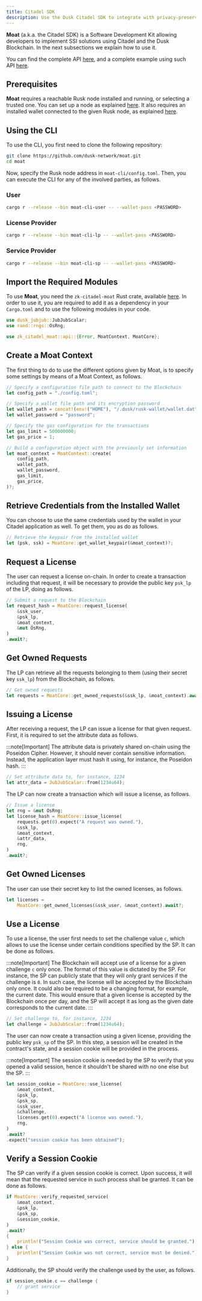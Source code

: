 ```yaml
---
title: Citadel SDK
description: Use the Dusk Citadel SDK to integrate with privacy-preserving and compliant Self-Sovereign Identity (SSI) solutions.
---
```


**Moat** (a.k.a. the Citadel SDK) is a Software Development Kit allowing developers to implement SSI solutions using Citadel and the Dusk Blockchain. In the next subsections we explain how to use it.

You can find the complete API [here](https://github.com/dusk-network/moat/blob/main/moat/src/api.rs), and a complete example using such API [here](https://github.com/dusk-network/moat/blob/main/moat-example/src/main.rs).


## Prerequisites

**Moat** requires a reachable Rusk node installed and running, or selecting a trusted one. You can set up a node as explained [here](/operator/installation/). It also requires an installed wallet connected to the given Rusk node, as explained [here](https://github.com/dusk-network/rusk/blob/master/rusk-wallet/src/bin/README.md).

## Using the CLI

To use the CLI, you first need to clone the following repository:

```sh
git clone https://github.com/dusk-network/moat.git
cd moat
```

Now, specify the Rusk node address in `moat-cli/config.toml`. Then, you can execute the CLI for any of the involved parties, as follows.

### User

```sh
cargo r --release --bin moat-cli-user -- --wallet-pass <PASSWORD>
```

### License Provider

```sh
cargo r --release --bin moat-cli-lp -- --wallet-pass <PASSWORD>
```

### Service Provider

```sh
cargo r --release --bin moat-cli-sp -- --wallet-pass <PASSWORD>
```

## Import the Required Modules

To use **Moat**, you need the `zk-citadel-moat` Rust crate, available [here](https://crates.io/crates/zk-citadel-moat). In order to use it, you are required to add it as a dependency in your `Cargo.toml` and to use the following modules in your code.

```rust
use dusk_jubjub::JubJubScalar;
use rand::rngs::OsRng;

use zk_citadel_moat::api::{Error, MoatContext, MoatCore};
```

## Create a Moat Context

The first thing to do to use the different options given by Moat, is to specify some settings by means of a Moat Context, as follows.

```rust
// Specify a configuration file path to connect to the Blockchain
let config_path = "./config.toml";

// Specify a wallet file path and its encryption password
let wallet_path = concat!(env!("HOME"), "/.dusk/rusk-wallet/wallet.dat");
let wallet_password = "password";

// Specify the gas configuration for the transactions
let gas_limit = 500000000;
let gas_price = 1;

// Build a configuration object with the previously set information
let moat_context = MoatContext::create(
    config_path,
    wallet_path,
    wallet_password,
    gas_limit,
    gas_price,
)?;
```

## Retrieve Credentials from the Installed Wallet

You can choose to use the same credentials used by the wallet in your Citadel application as well. To get them, you as do as follows.

```rust
// Retrieve the keypair from the installed wallet
let (psk, ssk) = MoatCore::get_wallet_keypair(&moat_context)?;
```

## Request a License

The user can request a license on-chain. In order to create a transaction including that request, it will be necessary to provide the public key `psk_lp` of the LP, doing as follows.

```rust
// Submit a request to the Blockchain
let request_hash = MoatCore::request_license(
    &ssk_user,
    &psk_lp,
    &moat_context,
    &mut OsRng,
)
.await?;
```

## Get Owned Requests

The LP can retrieve all the requests belonging to them (using their secret key `ssk_lp`) from the Blockchain, as follows.

```rust
// Get owned requests
let requests = MoatCore::get_owned_requests(&ssk_lp, &moat_context).await?;
```

## Issuing a License

After receiving a request, the LP can issue a license for that given request. First, it is required to set the attribute data as follows.

:::note[Important]
The attribute data is privately shared on-chain using the Poseidon Cipher. However, it should never contain sensitive information. Instead, the application layer must hash it using, for instance, the Poseidon hash.
:::

```rust
// Set attribute data to, for instance, 1234
let attr_data = JubJubScalar::from(1234u64);
```

The LP can now create a transaction which will issue a license, as follows.

```rust
// Issue a license
let rng = &mut OsRng;
let license_hash = MoatCore::issue_license(
    requests.get(0).expect("A request was owned."),
    &ssk_lp,
    &moat_context,
    &attr_data,
    rng,
)
.await?;
```

## Get Owned Licenses

The user can use their secret key to list the owned licenses, as follows.

```rust
let licenses =
    MoatCore::get_owned_licenses(&ssk_user, &moat_context).await?;
```

## Use a License

To use a license, the user first needs to set the challenge value `c`, which allows to use the license under certain conditions specified by the SP. It can be done as follows.

:::note[Important]
The Blockchain will accept use of a license for a given challenge `c` only once. The format of this value is dictated by the SP. For instance, the SP can publicly state that they will only grant services if the challenge is `0`. In such case, the license will be accepted by the Blockchain only once. It could also be required to be a changing format, for example, the current date. This would ensure that a given license is accepted by the Blockchain once per day, and the SP will accept it as long as the given date corresponds to the current date.
:::

```rust
// Set challenge to, for instance, 1234
let challenge = JubJubScalar::from(1234u64);
```

The user can now create a transaction using a given license, providing the public key `psk_sp` of the SP. In this step, a session will be created in the contract's state, and a session cookie will be provided in the process.

:::note[Important]
The session cookie is needed by the SP to verify that you opened a valid session, hence it shouldn't be shared with no one else but the SP.
:::

```rust
let session_cookie = MoatCore::use_license(
    &moat_context,
    &psk_lp,
    &psk_sp,
    &ssk_user,
    &challenge,
    licenses.get(0).expect("A license was owned."),
    rng,
)
.await?
.expect("session cookie has been obtained");
```

## Verify a Session Cookie

The SP can verify if a given session cookie is correct. Upon success, it will mean that the requested service in such process shall be granted. It can be done as follows.

```rust
if MoatCore::verify_requested_service(
    &moat_context,
    &psk_lp,
    &psk_sp,
    &session_cookie,
)
.await?
{
    println!("Session Cookie was correct, service should be granted.");
} else {
    println!("Session Cookie was not correct, service must be denied.");
}
```

Additionally, the SP should verify the challenge used by the user, as follows.

```rust
if session_cookie.c == challenge {
    // grant service
}
```